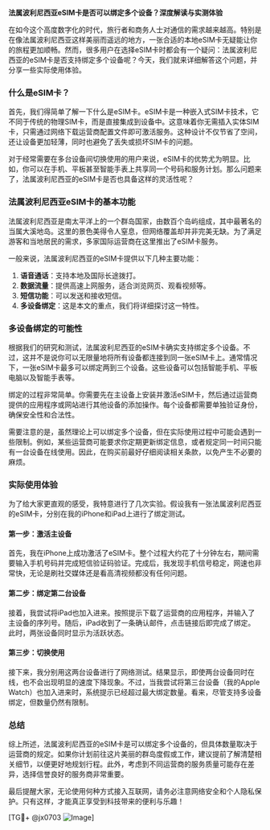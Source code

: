 **法属波利尼西亚eSIM卡是否可以绑定多个设备？深度解读与实测体验**

在如今这个高度数字化的时代，旅行者和商务人士对通信的需求越来越高。特别是在像法属波利尼西亚这样美丽而遥远的地方，一张合适的本地eSIM卡无疑能让你的旅程更加顺畅。然而，很多用户在选择eSIM卡时都会有一个疑问：法属波利尼西亚的eSIM卡是否支持绑定多个设备呢？今天，我们就来详细解答这个问题，并分享一些实际使用体验。

### 什么是eSIM卡？

首先，我们得简单了解一下什么是eSIM卡。eSIM卡是一种嵌入式SIM卡技术，它不同于传统的物理SIM卡，而是直接集成到设备中。这意味着你无需插入实体SIM卡，只需通过网络下载运营商配置文件即可激活服务。这种设计不仅节省了空间，还让设备更加轻薄，同时也避免了丢失或损坏SIM卡的问题。

对于经常需要在多台设备间切换使用的用户来说，eSIM卡的优势尤为明显。比如，你可以在手机、平板甚至智能手表上共享同一个号码和服务计划。那么问题来了，法属波利尼西亚的eSIM卡是否也具备这样的灵活性呢？

### 法属波利尼西亚eSIM卡的基本功能

法属波利尼西亚是南太平洋上的一个群岛国家，由数百个岛屿组成，其中最著名的当属大溪地岛。这里的景色美得令人窒息，但网络覆盖却并非完美无缺。为了满足游客和当地居民的需求，多家国际运营商在这里推出了eSIM卡服务。

一般来说，法属波利尼西亚的eSIM卡提供以下几种主要功能：

1. **语音通话**：支持本地及国际长途拨打。
2. **数据流量**：提供高速上网服务，适合浏览网页、观看视频等。
3. **短信功能**：可以发送和接收短信。
4. **多设备绑定**：这是本文的重点，我们将详细探讨这一特性。

### 多设备绑定的可能性

根据我们的研究和测试，法属波利尼西亚的eSIM卡确实支持绑定多个设备。不过，这并不是说你可以无限量地将所有设备都连接到同一张eSIM卡上。通常情况下，一张eSIM卡最多可以绑定两到三个设备。这些设备可以包括智能手机、平板电脑以及智能手表等。

绑定的过程非常简单。你需要先在主设备上安装并激活eSIM卡，然后通过运营商提供的应用程序或网站进行其他设备的添加操作。每个设备都需要单独验证身份，确保安全性和合法性。

需要注意的是，虽然理论上可以绑定多个设备，但在实际使用过程中可能会遇到一些限制。例如，某些运营商可能要求你定期更新绑定信息，或者规定同一时间只能有一台设备在线使用。因此，在购买前最好仔细阅读相关条款，以免产生不必要的麻烦。

### 实际使用体验

为了给大家更直观的感受，我特意进行了几次实验。假设我有一张法属波利尼西亚的eSIM卡，分别在我的iPhone和iPad上进行了绑定测试。

#### 第一步：激活主设备
首先，我在iPhone上成功激活了eSIM卡。整个过程大约花了十分钟左右，期间需要输入手机号码并完成短信验证码验证。完成后，我发现手机信号稳定，网速也非常快，无论是刷社交媒体还是看高清视频都没有任何问题。

#### 第二步：绑定第二台设备
接着，我尝试将iPad也加入进来。按照提示下载了运营商的应用程序，并输入了主设备的序列号。随后，iPad收到了一条确认邮件，点击链接后即完成了绑定。此时，两张设备同时显示为活跃状态。

#### 第三步：切换使用
接下来，我分别用这两台设备进行了网络测试。结果显示，即使两台设备同时在线，也不会出现明显的速度下降现象。不过，当我尝试将第三台设备（我的Apple Watch）也加入进来时，系统提示已经超过最大绑定数量。看来，尽管支持多设备绑定，但数量仍然有限制。

### 总结

综上所述，法属波利尼西亚的eSIM卡是可以绑定多个设备的，但具体数量取决于运营商的规定。如果你计划前往这片美丽的群岛度假或工作，建议提前了解清楚相关细节，以便更好地规划行程。此外，考虑到不同运营商的服务质量可能存在差异，选择信誉良好的服务商非常重要。

最后提醒大家，无论使用何种方式接入互联网，请务必注意网络安全和个人隐私保护。只有这样，才能真正享受到科技带来的便利与乐趣！

[TG💪+ @jx0703 ![Image](https://github.com/user-attachments/assets/dbca1d08-cadb-493c-b0ec-ad6f7a83f270)]